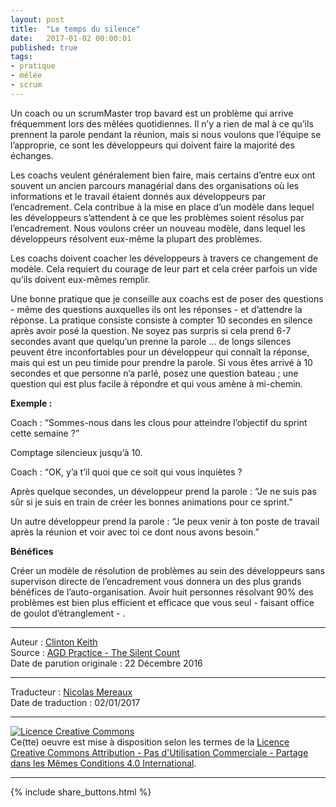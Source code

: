 ```yaml
---
layout: post
title:  "Le temps du silence"
date:   2017-01-02 00:00:01
published: true
tags: 
- pratique
- mêlée
- scrum
---
```


Un coach ou un scrumMaster trop bavard est un problème qui arrive fréquemment lors des mêlées quotidiennes. Il n’y a rien de mal à ce qu’ils prennent la parole pendant la réunion, mais si nous voulons que l’équipe se l’approprie, ce sont les développeurs qui doivent faire la majorité des échanges.

Les coachs veulent généralement bien faire, mais certains d’entre eux ont souvent un ancien parcours managérial dans des organisations où les informations et le travail étaient donnés aux développeurs par l’encadrement. Cela contribue à la mise en place d’un modèle dans lequel les développeurs s’attendent à ce que les problèmes soient résolus par l’encadrement. Nous voulons créer un nouveau modèle, dans lequel les développeurs résolvent eux-même la plupart des problèmes.

Les coachs doivent coacher les développeurs à travers ce changement de modèle. Cela requiert du courage de leur part et cela créer parfois un vide qu’ils doivent eux-mêmes remplir.

Une bonne pratique que je conseille aux coachs est de poser des questions - même des questions auxquelles ils ont les réponses - et d’attendre la réponse. La pratique consiste consiste à compter 10 secondes en silence après avoir posé la question. Ne soyez pas surpris si cela prend 6-7 secondes avant que quelqu’un prenne la parole … de longs silences peuvent être inconfortables pour un développeur qui connaît la réponse, mais qui est un peu timide pour prendre la parole. Si vous êtes arrivé à 10 secondes et que personne n’a parlé, posez une question bateau ; une question qui est plus facile à répondre et qui vous amène à mi-chemin.

**Exemple :**

Coach : “Sommes-nous dans les clous pour atteindre l’objectif du sprint cette semaine ?”

Comptage silencieux jusqu’à 10.

Coach : “OK, y’a t’il quoi que ce soit qui vous inquiètes ?

Après quelque secondes, un développeur prend la parole : “Je ne suis pas sûr si je suis en train de créer les bonnes animations pour ce sprint.”

Un autre développeur prend la parole : “Je peux venir à ton poste de travail après la réunion et voir avec toi ce dont nous avons besoin.”

**Bénéfices**

Créer un modèle de résolution de problèmes au sein des développeurs sans supervison directe de l’encadrement vous donnera un des plus grands bénéfices de l’auto-organisation. Avoir huit personnes résolvant 90% des problèmes est bien plus efficient et efficace que vous seul - faisant office de goulot d’étranglement - .


---  
Auteur : [Clinton Keith](http://clintonkeith.com/)  
Source : [AGD Practice - The Silent Count
](http://blog.agilegamedevelopment.com/2016/12/agd-practice-silent-count.html)  
Date de parution originale : 22 Décembre 2016  

---
Traducteur : [Nicolas Mereaux](http://www.les-traducteurs-agiles.org/traducteurs/)  
Date de traduction : 02/01/2017  

---

<a rel="license" href="http://creativecommons.org/licenses/by-nc-sa/4.0/"><img alt="Licence Creative Commons" style="border-width:0" src="http://i.creativecommons.org/l/by-nc-sa/4.0/88x31.png" /></a><br />Ce(tte) oeuvre est mise à disposition selon les termes de la <a rel="license" href="http://creativecommons.org/licenses/by-nc-sa/4.0/">Licence Creative Commons Attribution - Pas d'Utilisation Commerciale - Partage dans les Mêmes Conditions 4.0 International</a>.

---

{% include share_buttons.html %}

  